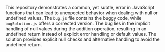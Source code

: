 This repository demonstrates a common, yet subtle, error in JavaScript functions that can lead to unexpected behavior when dealing with null or undefined values.  The `bug.js` file contains the buggy code, while `bugSolution.js` offers a corrected version. The bug lies in the implicit handling of null values during the addition operation, resulting in an undefined return instead of explicit error handling or default values.  The solution provides explicit null checks and alternative handling to avoid the undefined return.